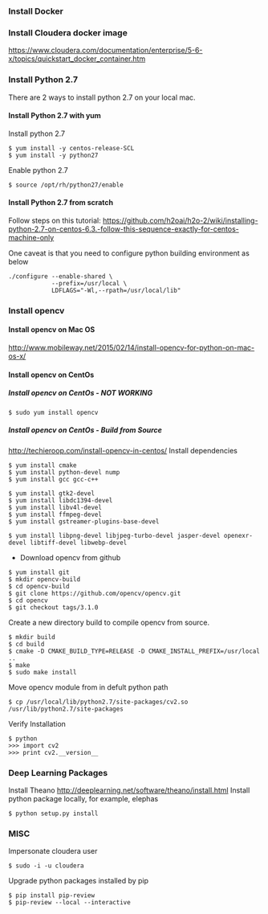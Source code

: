 ### Install Docker
### Install Cloudera docker image
https://www.cloudera.com/documentation/enterprise/5-6-x/topics/quickstart_docker_container.htm
### Install Python 2.7
There are 2 ways to install python 2.7 on your local mac.
#### Install Python 2.7 with yum
Install python 2.7
```
$ yum install -y centos-release-SCL
$ yum install -y python27
```
Enable python 2.7
```
$ source /opt/rh/python27/enable
```
#### Install Python 2.7  from scratch
Follow steps on this tutorial: https://github.com/h2oai/h2o-2/wiki/installing-python-2.7-on-centos-6.3.-follow-this-sequence-exactly-for-centos-machine-only

One caveat is that you need to configure python building environment as below
```
./configure --enable-shared \
            --prefix=/usr/local \
            LDFLAGS="-Wl,--rpath=/usr/local/lib"
```
### Install opencv
#### Install opencv on Mac OS
http://www.mobileway.net/2015/02/14/install-opencv-for-python-on-mac-os-x/
#### Install opencv on CentOs
##### Install opencv on CentOs - NOT WORKING
```
$ sudo yum install opencv
```
##### Install opencv on CentOs - Build from Source
http://techieroop.com/install-opencv-in-centos/
Install dependencies
```
$ yum install cmake
$ yum install python-devel nump
$ yum install gcc gcc-c++
```
```
$ yum install gtk2-devel
$ yum install libdc1394-devel
$ yum install libv4l-devel
$ yum install ffmpeg-devel
$ yum install gstreamer-plugins-base-devel
```
```
$ yum install libpng-devel libjpeg-turbo-devel jasper-devel openexr-devel libtiff-devel libwebp-devel
```
- Download opencv from github
```
$ yum install git
$ mkdir opencv-build
$ cd opencv-build
$ git clone https://github.com/opencv/opencv.git
$ cd opencv
$ git checkout tags/3.1.0
```
Create a new directory build to compile opencv from source.
```
$ mkdir build
$ cd build
$ cmake -D CMAKE_BUILD_TYPE=RELEASE -D CMAKE_INSTALL_PREFIX=/usr/local ..
$ make
$ sudo make install
```
Move opencv module from in defult python path
```
$ cp /usr/local/lib/python2.7/site-packages/cv2.so /usr/lib/python2.7/site-packages
```
Verify Installation
```
$ python
>>> import cv2
>>> print cv2.__version__
```
### Deep Learning Packages
Install Theano
http://deeplearning.net/software/theano/install.html
Install python package locally, for example, elephas
```
$ python setup.py install
```
### MISC
Impersonate cloudera user
```
$ sudo -i -u cloudera
```
Upgrade python packages installed by pip
```
$ pip install pip-review
$ pip-review --local --interactive
```

